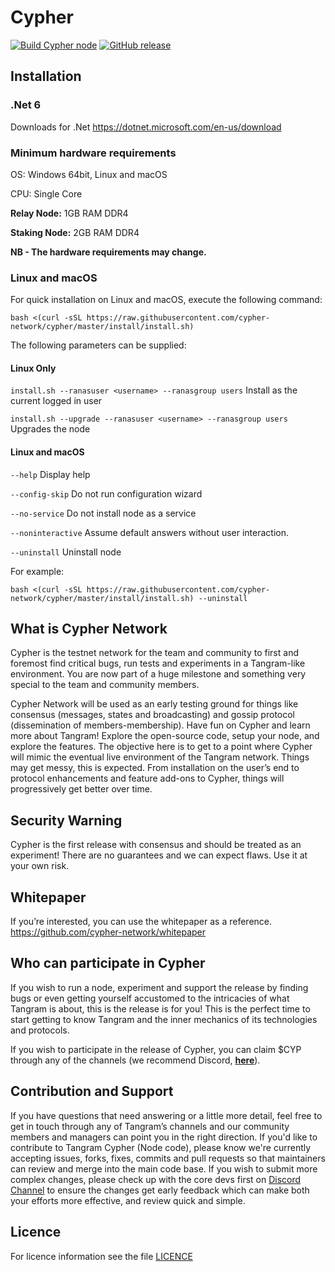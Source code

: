 Cypher
===========

[![Build Cypher node](https://github.com/cypher-network/cypher/workflows/build%20cypher%20node/badge.svg)](https://github.com/cypher-network/cypher/commits/master/)
[![GitHub release](https://img.shields.io/github/release/cypher-network/cypher.svg)](https://GitHub.com/cypher-network/cypher/releases/)

## Installation

### .Net 6

Downloads for .Net
https://dotnet.microsoft.com/en-us/download


### Minimum hardware requirements

OS: Windows 64bit, Linux and macOS

CPU: Single Core

**Relay Node:** 1GB RAM DDR4

**Staking Node:** 2GB RAM DDR4

**NB - The hardware requirements may change.**

### Linux and macOS

For quick installation on Linux and macOS, execute the following command:

```shell
bash <(curl -sSL https://raw.githubusercontent.com/cypher-network/cypher/master/install/install.sh)
```

The following parameters can be supplied:

#### Linux Only

`install.sh --ranasuser <username> --ranasgroup users`
Install as the current logged in user

`install.sh --upgrade --ranasuser <username> --ranasgroup users` Upgrades the node

#### Linux and macOS

`--help`
Display help
  
`--config-skip`
Do not run configuration wizard

`--no-service`
Do not install node as a service

`--noninteractive`
Assume default answers without user interaction.

`--uninstall`
Uninstall node

For example:

```shell
bash <(curl -sSL https://raw.githubusercontent.com/cypher-network/cypher/master/install/install.sh) --uninstall
```

## What is Cypher Network
Cypher is the testnet network for the team and community to first and foremost find critical bugs, run tests and experiments in a Tangram-like environment. You are now part of a huge milestone and something very special to the team and community members.

Cypher Network will be used as an early testing ground for things like consensus (messages, states and broadcasting) and gossip protocol (dissemination of members-membership).  Have fun on Cypher and learn more about Tangram! Explore the open-source code, setup your node, and explore the features. The objective here is to get to a point where Cypher will mimic the eventual live environment of the Tangram network. Things may get messy, this is expected. From installation on the user’s end to protocol enhancements and feature add-ons to Cypher, things will progressively get better over time.

## Security Warning
Cypher is the first release with consensus and should be treated as an experiment! There are no guarantees and we can expect flaws. Use it at your own risk.

## Whitepaper
If you’re interested, you can use the whitepaper as a reference.
https://github.com/cypher-network/whitepaper

## Who can participate in Cypher
If you wish to run a node, experiment and support the release by finding bugs or even getting yourself accustomed to the intricacies of what Tangram is about, this is the release is for you! This is the perfect time to start getting to know Tangram and the inner mechanics of its technologies and protocols.

If you wish to participate in the release of Cypher, you can claim $CYP through any of the channels (we recommend Discord, [**here**](https://discord.gg/6DT3yFhXCB)).

## Contribution and Support
If you have questions that need answering or a little more detail, feel free to get in touch through any of Tangram’s channels and our community members and managers can point you in the right direction.
If you'd like to contribute to Tangram Cypher (Node code), please know we're currently accepting issues, forks, fixes, commits and pull requests so that maintainers can review and merge into the main code base. If you wish to submit more complex changes, please check up with the core devs first on [Discord Channel](https://discord.gg/6DT3yFhXCB) to ensure the changes get early feedback which can make both your efforts more effective, and review quick and simple.

Licence
-------
For licence information see the file [LICENCE](LICENSE)